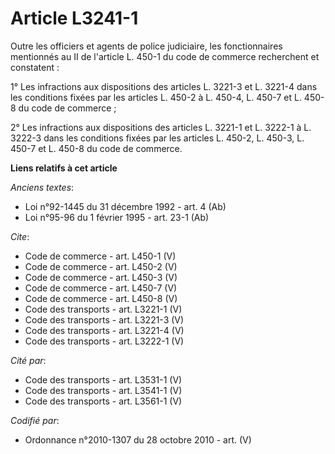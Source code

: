 # Article L3241-1

Outre les officiers et agents de police judiciaire, les fonctionnaires mentionnés au II de l'article L. 450-1 du code de
commerce recherchent et constatent : 

1° Les infractions aux dispositions des articles L. 3221-3 et L. 3221-4 dans les conditions fixées par les articles L. 450-2
à L. 450-4, L. 450-7 et L. 450-8 du code de commerce ; 

2° Les infractions aux dispositions des articles L. 3221-1 et L. 3222-1 à L. 3222-3 dans les conditions fixées par les
articles L. 450-2, L. 450-3, L. 450-7 et L. 450-8 du code de commerce.

**Liens relatifs à cet article**

_Anciens textes_:

  - Loi n°92-1445 du 31 décembre 1992 - art. 4 (Ab)
  - Loi n°95-96 du 1 février 1995 - art. 23-1 (Ab)

_Cite_:

  - Code de commerce - art. L450-1 (V)
  - Code de commerce - art. L450-2 (V)
  - Code de commerce - art. L450-3 (V)
  - Code de commerce - art. L450-7 (V)
  - Code de commerce - art. L450-8 (V)
  - Code des transports - art. L3221-1 (V)
  - Code des transports - art. L3221-3 (V)
  - Code des transports - art. L3221-4 (V)
  - Code des transports - art. L3222-1 (V)

_Cité par_:

  - Code des transports - art. L3531-1 (V)
  - Code des transports - art. L3541-1 (V)
  - Code des transports - art. L3561-1 (V)

_Codifié par_:

  - Ordonnance n°2010-1307 du 28 octobre 2010 - art. (V)
